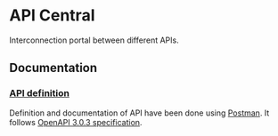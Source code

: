 # API Central

Interconnection portal between different APIs.


## Documentation

### [API definition](docs/api.md)

Definition and documentation of API have been done using [Postman](https://www.postman.com/). It follows [OpenAPI 3.0.3 specification](https://github.com/OAI/OpenAPI-Specification/blob/main/versions/3.0.3.md).
